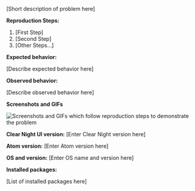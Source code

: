 [Short description of problem here]

**Reproduction Steps:**

1. [First Step]
2. [Second Step]
3. [Other Steps...]

**Expected behavior:**

[Describe expected behavior here]

**Observed behavior:**

[Describe observed behavior here]

**Screenshots and GIFs**

![Screenshots and GIFs which follow reproduction steps to demonstrate the problem](url)

**Clear Night UI version:** [Enter Clear Night version here]

**Atom version:** [Enter Atom version here]

**OS and version:** [Enter OS name and version here]

**Installed packages:**

[List of installed packages here]

